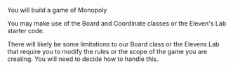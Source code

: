 You will build a game of Monopoly

You may make use of the Board and Coordinate classes or the Eleven's Lab starter code.

There will likely be some limitations to our Board class or the Elevens Lab that
require you to modify the rules or the scope of the game you are creating.
You will need to decide how to handle this.
